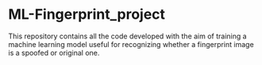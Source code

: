 # ML-Fingerprint_project

This repository contains all the code developed with the aim of training a machine learning model useful for recognizing whether a fingerprint image is a spoofed or original one.


